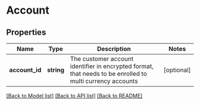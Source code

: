 # Account

## Properties
Name | Type | Description | Notes
------------ | ------------- | ------------- | -------------
**account_id** | **string** | The customer account identifier in encrypted format, that needs to be enrolled to multi currency accounts | [optional] 

[[Back to Model list]](../../README.md#documentation-for-models) [[Back to API list]](../../README.md#documentation-for-api-endpoints) [[Back to README]](../../README.md)

